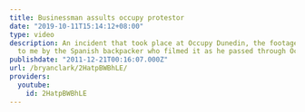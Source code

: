 ```yaml
---
title: Businessman assults occupy protestor
date: "2019-10-11T15:14:12+08:00"
type: video
description: An incident that took place at Occupy Dunedin, the footage was given
  to me by the Spanish backpacker who filmed it as he passed through Occupy Christchurch.
publishdate: "2011-12-21T00:16:07.000Z"
url: /bryanclark/2HatpBWBhLE/
providers:
  youtube:
    id: 2HatpBWBhLE
---
```

